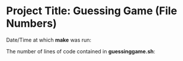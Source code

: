 # Project Title: Guessing Game (File Numbers)

Date/Time at which **make** was run:

The number of lines of code contained in **guessinggame.sh**:
